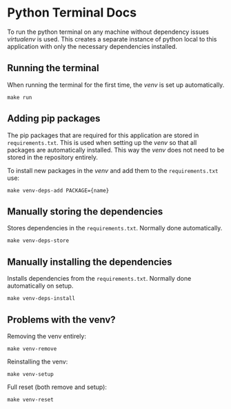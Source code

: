 # Python Terminal Docs
To run the python terminal on any machine without dependency issues *virtualenv* is used.
This creates a separate instance of python local to this application with only the necessary dependencies installed.

## Running the terminal
When running the terminal for the first time, the *venv* is set up automatically.
```
make run
```

## Adding pip packages
The pip packages that are required for this application are stored in `requirements.txt`. This is used when setting up the *venv* so that all packages are automatically installed.
This way the *venv* does not need to be stored in the repository entirely.

To install new packages in the *venv* and add them to the `requirements.txt` use:
```shell
make venv-deps-add PACKAGE={name}
```

## Manually storing the dependencies
Stores dependencies in the `requirements.txt`. Normally done automatically.
```shell
make venv-deps-store
```

## Manually installing the dependencies
Installs dependencies from the `requirements.txt`. Normally done automatically on setup.
```shell
make venv-deps-install
```

## Problems with the venv?
Removing the venv entirely:
```shell
make venv-remove
```
Reinstalling the venv:
```shell
make venv-setup
```
Full reset (both remove and setup):
```shell
make venv-reset
```
